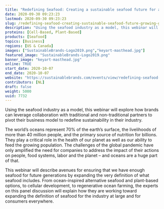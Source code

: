 ```yaml
---
title: "Redefining Seafood: Creating a sustainable seafood future for a growing global population"
date: 2020-09-30 09:23:23
lastmod: 2020-09-30 09:23:23
slug: /redefining-seafood-creating-sustainable-seafood-future-growing-global-population
description: "Using the seafood industry as a model, this webinar will explore how brands can leverage collaboration with traditional and non-traditional partners to pivot their business model to redefine sustainability in their industry."
proteins: [Cell-Based, Plant-Based]
products: [Seafood]
topics: [Business]
regions: [US & Canada]
images: ["SustainableBrands-Logo2019.png","keyart-masthead.jpg"]
featured_image: "SustainableBrands-Logo2019.png"
banner_image: "keyart-masthead.jpg"
online: TRUE
start_date: 2020-10-07
end_date: 2020-10-07
website: "https://sustainablebrands.com/events/view/redefining-seafood-creating-a-sustainable-seafood-future-for-a-growing-global-population"
contributors: [NL]
draft: false
weight: 5000
uuid: 7732
---
```

<p>Using the seafood industry as a model, this webinar will explore how brands can leverage collaboration with traditional and non-traditional partners to pivot their business model to redefine sustainability in their industry.</p>
<p>The world’s oceans represent 70% of the earth’s surface, the livelihoods of more than 40 million people, and the primary source of nutrition for billions. They play a critical role in the health of our planet as well as our ability to feed the growing population. The challenges of the global pandemic have only amplified the need for companies to address the impact of their actions on people, food systems, labor and the planet – and oceans are a huge part of that.</p>
<p>This webinar will describe avenues for ensuring that we have enough seafood for future generations by expanding the very definition of what seafood includes. From ocean-inspired alternative seafood and plant-based options, to cellular development, to regenerative ocean farming, the experts on this panel discussion will explain how they are working toward expanding the definition of seafood for the industry at large and for consumers everywhere.</p>
